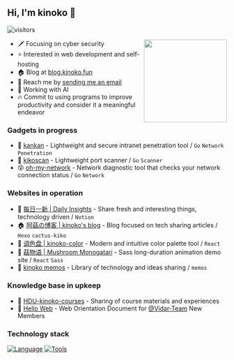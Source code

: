 ## Hi, I'm kinoko 👋

![visitors](https://komarev.com/ghpvc/?username=ma5hr00m)

<img style="height:190px;" align='right' src='https://github-readme-stats.vercel.app/api?username=ma5hr00m&theme=algolia&show_icons=true' />

- 🗡 Focusing on cyber security
- ⭐ Interested in web development and self-hosting
- 🏠 Blog at [blog.kinoko.fun](https://blog.kinoko.fun/)
- 📩 Reach me by [sending me an email](kzsoso@163.com)
- 🤖 Working with AI
- 🔥 Commit to using programs to improve productivity and consider it a meaningful endeavor

### Gadgets in progress

- 🚀 [kankan](https://github.com/ma5hr00m/kankan) - Lightweight and secure intranet penetration tool / `Go` `Network` `Penetration`
- 👀 [kikoscan](https://github.com/ma5hr00m/kikoscan) - Lightweight port scanner / `Go` `Scanner` 
- 😵 [oh-my-network](https://github.com/ma5hr00m/oh-my-network) - Network diagnostic tool that checks your network connection status / `Go` `Network`

### Websites in operation

- 🎉 [每日一新 | Daily Insights](https://www.kinoko.fun) - Share fresh and interesting things, technology driven / `Notion`
- 🏠 [阿菇の博客 | kinoko's blog](https://blog.kinoko.fun) - Blog focused on tech sharing articles / `Hexo` `cactus-kiko`
- 🎨 [调色盘 | kinoko-color](https://color.kinoko.fun) - Modern and intuitive color palette tool /  `React`
- 🌸 [菇物语 | Mushroom Monogatari](https://monogatari.kinoko.fun/) - Sass long-duration animation demo site / `React` `Sass`
- 🌙 [kinoko memos](https://memos.kinoko.fun) - Library of technology and ideas sharing / `memos`

### Knowledge base in upkeep

- 🏫 [HDU-kinoko-courses](https://github.com/HDU-Course/HDU-kinoko-courses) - Sharing of course materials and experiences
- 🌱 [Hello Web](https://github.com/ma5hr00m/hello-web) - Web Orientation Document for [@Vidar-Team](https://github.com/vidar-team) New Members

### Technology stack

[![Language](https://skillicons.dev/icons?i=python,nodejs,go,javascript,typescript,html,css,scss,java,php)](https://skillicons.dev/)
[![Tools](https://skillicons.dev/icons?i=windows,arch,github,vercel,bash,powershell,docker,vscode,vim,androidstudio,webstorm,obsidian,figma,blender)](https://skillicons.dev/)


<!-- flag{Ha_Ha_You_Find_Me} -->

